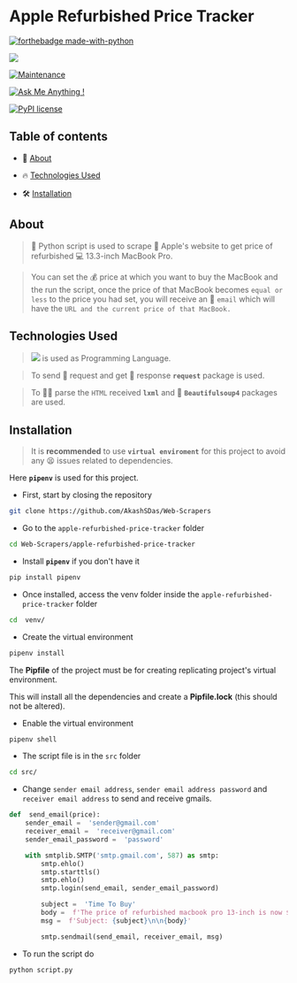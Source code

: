 # Apple Refurbished Price Tracker

[![forthebadge made-with-python](http://ForTheBadge.com/images/badges/made-with-python.svg)](https://www.python.org/)

[![](https://img.shields.io/badge/python-3.8-blue.svg)](https://www.python.org/downloads/release/python-380/)

[![Maintenance](https://img.shields.io/badge/Maintained%3F-yes-green.svg)](https://github.com/AkashSDas)

[![Ask Me Anything !](https://img.shields.io/badge/Ask%20me-anything-1abc9c.svg)](https://github.com/AkashSDas)

[![PyPI license](https://img.shields.io/pypi/l/ansicolortags.svg)](LICENSE)

## Table of contents

- 🧐 [ About](#about)

- 🔥 [Technologies Used](#technologies-used)

- 🛠 [Installation](#installation)

## About

> 🐍 Python script is used to scrape 🍎 Apple's website to get price of refurbished 💻 13.3-inch MacBook Pro.

> You can set the 💰 price at which you want to buy the MacBook and the run the script, once the price of that MacBook becomes `equal or less` to the price you had set, you will receive an 💌 `email` which will have the `URL and the current price of that MacBook.`

## Technologies Used

> [![](https://img.shields.io/badge/python-3.8-blue.svg)](https://www.python.org/downloads/release/python-380/) is used as Programming Language.

> To send 🙏 request and get 🤲 response **`request`** package is used.

> To 🏋️‍♀️ parse the `HTML` received **`lxml`** and 🍜 **`Beautifulsoup4`** packages are used.

## Installation

> It is **recommended** to use **`virtual enviroment`** for this project to avoid any 😫 issues related to dependencies.

Here **`pipenv`** is used for this project.

- First, start by closing the repository

```bash
git clone https://github.com/AkashSDas/Web-Scrapers
```

- Go to the `apple-refurbished-price-tracker` folder

```bash
cd Web-Scrapers/apple-refurbished-price-tracker
```

- Install **`pipenv`** if you don't have it

```bash
pip install pipenv
```

- Once installed, access the venv folder inside the `apple-refurbished-price-tracker` folder

```bash
cd  venv/
```

- Create the virtual environment

```bash
pipenv install
```

The **Pipfile** of the project must be for creating replicating project's virtual environment.

This will install all the dependencies and create a **Pipfile.lock** (this should not be altered).

- Enable the virtual environment

```bash
pipenv shell
```

- The script file is in the `src` folder

```bash
cd src/
```

- Change `sender email address`, `sender email address password` and `receiver email address` to send and receive gmails.

```python
def  send_email(price):
	sender_email =  'sender@gmail.com'
	receiver_email =  'receiver@gmail.com'
	sender_email_password =  'password'

	with smtplib.SMTP('smtp.gmail.com', 587) as smtp:
		smtp.ehlo()
		smtp.starttls()
		smtp.ehlo()
		smtp.login(send_email, sender_email_password)

		subject =  'Time To Buy'
		body =  f'The price of refurbished macbook pro 13-inch is now ${price}\n\n{URL}'
		msg =  f'Subject: {subject}\n\n{body}'

		smtp.sendmail(send_email, receiver_email, msg)
```

- To run the script do

```bash
python script.py
```
